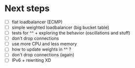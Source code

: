 # Next steps

- [ ] flat loadbalancer (ECMP)
- [ ] simple weighted loadbalancer (big bucket table)
- [ ] tests for ^^ + exploring the behavior (oscillations and stuff)
- [ ] don't drop connections
- [ ] use more CPU and less memory
- [ ] how to update weights in ^^ ?
- [ ] don't drop connections (again)
- [ ] IPv6 + rewriting XD
